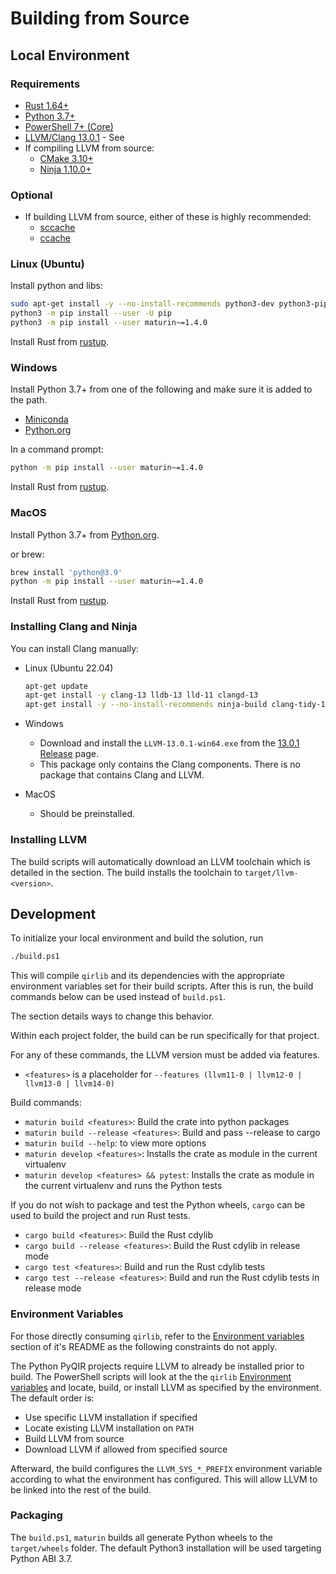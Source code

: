 # Building from Source

## Local Environment

### Requirements

- [Rust 1.64+](https://rustup.rs/)
- [Python 3.7+](https://www.python.org)
- [PowerShell 7+
  (Core)](https://github.com/powershell/powershell#get-powershell)
- [LLVM/Clang 13.0.1](https://llvm.org/) - See [](#installing-llvm)
- If compiling LLVM from source:
  - [CMake 3.10+](https://github.com/Kitware/CMake/releases/tag/v3.10.3)
  - [Ninja 1.10.0+](https://ninja-build.org/)

### Optional

- If building LLVM from source, either of these is highly recommended:
  - [sccache](https://github.com/mozilla/sccache)
  - [ccache](https://github.com/ccache/ccache)

### Linux (Ubuntu)

Install python and libs:

```bash
sudo apt-get install -y --no-install-recommends python3-dev python3-pip
python3 -m pip install --user -U pip
python3 -m pip install --user maturin~=1.4.0
```

Install Rust from [rustup](https://rustup.rs/).

### Windows

Install Python 3.7+ from one of the following and make sure it is added to the
path.

- [Miniconda](https://docs.conda.io/en/latest/miniconda.html#latest-miniconda-installer-links)
- [Python.org](https://www.python.org/downloads/)

In a command prompt:

```bash
python -m pip install --user maturin~=1.4.0
```

Install Rust from [rustup](https://rustup.rs/).

### MacOS

Install Python 3.7+ from [Python.org](https://www.python.org/downloads/macos/).

or brew:

```bash
brew install 'python@3.9'
python -m pip install --user maturin~=1.4.0
```

Install Rust from [rustup](https://rustup.rs/).

### Installing Clang and Ninja

You can install Clang manually:

- Linux (Ubuntu 22.04)

  ```bash
  apt-get update
  apt-get install -y clang-13 lldb-13 lld-11 clangd-13
  apt-get install -y --no-install-recommends ninja-build clang-tidy-13 build-essential
  ```

- Windows
  - Download and install the `LLVM-13.0.1-win64.exe` from the [13.0.1
    Release](https://github.com/llvm/llvm-project/releases/tag/llvmorg-13.0.1)
    page.
  - This package only contains the Clang components. There is no package that
    contains Clang and LLVM.
- MacOS
  - Should be preinstalled.

### Installing LLVM

The build scripts will automatically download an LLVM toolchain which is
detailed in the [](#development) section. The build installs the toolchain to
`target/llvm-<version>`.

## Development

To initialize your local environment and build
the solution, run

```bash
./build.ps1
```

This will compile `qirlib` and its dependencies with the appropriate environment
variables set for their build scripts. After this is run, the build commands
below can be used instead of `build.ps1`.

The [](#environment-variables) section details ways to change this behavior.

Within each project folder, the build can be run specifically for that project.

For any of these commands, the LLVM version must be added via features.

- `<features>` is a placeholder for `--features (llvm11-0 | llvm12-0 | llvm13-0 | llvm14-0)`

Build commands:

- `maturin build <features>`: Build the crate into python packages
- `maturin build --release <features>`: Build and pass --release to cargo
- `maturin build --help`: to view more options
- `maturin develop <features>`: Installs the crate as module in the current virtualenv
- `maturin develop <features> && pytest`: Installs the crate as module in the current
  virtualenv and runs the Python tests

If you do not wish to package and test the Python wheels, `cargo` can be used to
build the project and run Rust tests.

- `cargo build <features>`: Build the Rust cdylib
- `cargo build --release <features>`: Build the Rust cdylib in release mode
- `cargo test <features>`: Build and run the Rust cdylib tests
- `cargo test --release <features>`: Build and run the Rust cdylib tests in release mode

### Environment Variables

For those directly consuming `qirlib`, refer to the
[Environment variables](https://github.com/qir-alliance/pyqir/blob/main/qirlib/README.md#environment-variables)
section of it's README as the following constraints do not apply.

The Python PyQIR projects require LLVM to already be installed prior to build.
The PowerShell scripts will look at the the `qirlib`
[Environment variables](https://github.com/qir-alliance/pyqir/blob/main/qirlib/README.md#environment-variables)
and locate, build, or install LLVM as specified by the environment. The
default order is:

- Use specific LLVM installation if specified
- Locate existing LLVM installation on `PATH`
- Build LLVM from source
- Download LLVM if allowed from specified source

Afterward, the build configures the `LLVM_SYS_*_PREFIX` environment variable
according to what the environment has configured. This will allow LLVM to
be linked into the rest of the build.

### Packaging

The `build.ps1`, `maturin` builds all generate Python wheels to the
`target/wheels` folder. The default Python3 installation will be used targeting
Python ABI 3.7.
